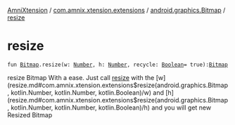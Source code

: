 [AmniXtension](../../index.md) / [com.amnix.xtension.extensions](../index.md) / [android.graphics.Bitmap](index.md) / [resize](./resize.md)

# resize

`fun `[`Bitmap`](https://developer.android.com/reference/android/graphics/Bitmap.html)`.resize(w: `[`Number`](https://kotlinlang.org/api/latest/jvm/stdlib/kotlin/-number/index.html)`, h: `[`Number`](https://kotlinlang.org/api/latest/jvm/stdlib/kotlin/-number/index.html)`, recycle: `[`Boolean`](https://kotlinlang.org/api/latest/jvm/stdlib/kotlin/-boolean/index.html)` = true): `[`Bitmap`](https://developer.android.com/reference/android/graphics/Bitmap.html)

resize Bitmap With a ease. Just call [resize](./resize.md) with the [w](resize.md#com.amnix.xtension.extensions$resize(android.graphics.Bitmap, kotlin.Number, kotlin.Number, kotlin.Boolean)/w) and [h](resize.md#com.amnix.xtension.extensions$resize(android.graphics.Bitmap, kotlin.Number, kotlin.Number, kotlin.Boolean)/h) and you will get new Resized Bitmap

